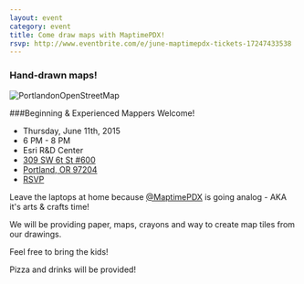 ```yaml
---
layout: event
category: event
title: Come draw maps with MaptimePDX!
rsvp: http://www.eventbrite.com/e/june-maptimepdx-tickets-17247433538
---
```


### Hand-drawn maps!


![PortlandonOpenStreetMap](http://www.hemispheresmagazine.com/images/2010/jul/08.jpg)

###Beginning & Experienced Mappers Welcome! 

- Thursday, June 11th, 2015 
- 6 PM - 8 PM 
- Esri R&D Center
- [309 SW 6t St #600](https://goo.gl/maps/HRJ7y)
- [Portland, OR 97204](https://goo.gl/maps/HRJ7y)
- [RSVP](http://www.eventbrite.com/e/june-maptimepdx-tickets-17247433538)

Leave the laptops at home because [@MaptimePDX](https://twitter.com/maptimepdx) is going analog - AKA it's arts & crafts time!

We will be providing paper, maps, crayons and way to create map tiles from our drawings.

Feel free to bring the kids!

Pizza and drinks will be provided!

